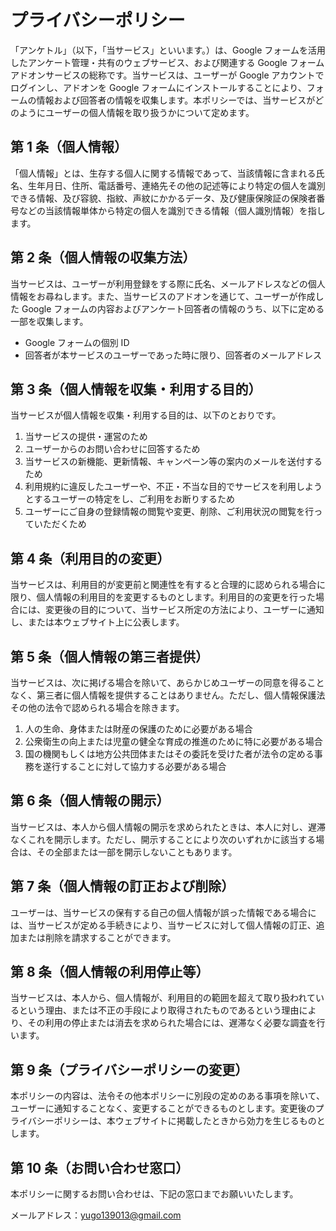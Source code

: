 # プライバシーポリシー

「アンケトル」（以下，「当サービス」といいます。）は、Google フォームを活用したアンケート管理・共有のウェブサービス、および関連する Google フォームアドオンサービスの総称です。当サービスは、ユーザーが Google アカウントでログインし、アドオンを Google フォームにインストールすることにより、フォームの情報および回答者の情報を収集します。本ポリシーでは、当サービスがどのようにユーザーの個人情報を取り扱うかについて定めます。

## 第 1 条（個人情報）

「個人情報」とは、生存する個人に関する情報であって、当該情報に含まれる氏名、生年月日、住所、電話番号、連絡先その他の記述等により特定の個人を識別できる情報、及び容貌、指紋、声紋にかかるデータ、及び健康保険証の保険者番号などの当該情報単体から特定の個人を識別できる情報（個人識別情報）を指します。

## 第 2 条（個人情報の収集方法）

当サービスは、ユーザーが利用登録をする際に氏名、メールアドレスなどの個人情報をお尋ねします。また、当サービスのアドオンを通じて、ユーザーが作成した Google フォームの内容およびアンケート回答者の情報のうち、以下に定める一部を収集します。

- Google フォームの個別 ID
- 回答者が本サービスのユーザーであった時に限り、回答者のメールアドレス

## 第 3 条（個人情報を収集・利用する目的）

当サービスが個人情報を収集・利用する目的は、以下のとおりです。

1. 当サービスの提供・運営のため
2. ユーザーからのお問い合わせに回答するため
3. 当サービスの新機能、更新情報、キャンペーン等の案内のメールを送付するため
4. 利用規約に違反したユーザーや、不正・不当な目的でサービスを利用しようとするユーザーの特定をし、ご利用をお断りするため
5. ユーザーにご自身の登録情報の閲覧や変更、削除、ご利用状況の閲覧を行っていただくため

## 第 4 条（利用目的の変更）

当サービスは、利用目的が変更前と関連性を有すると合理的に認められる場合に限り、個人情報の利用目的を変更するものとします。利用目的の変更を行った場合には、変更後の目的について、当サービス所定の方法により、ユーザーに通知し、または本ウェブサイト上に公表します。

## 第 5 条（個人情報の第三者提供）

当サービスは、次に掲げる場合を除いて、あらかじめユーザーの同意を得ることなく、第三者に個人情報を提供することはありません。ただし、個人情報保護法その他の法令で認められる場合を除きます。

1. 人の生命、身体または財産の保護のために必要がある場合
2. 公衆衛生の向上または児童の健全な育成の推進のために特に必要がある場合
3. 国の機関もしくは地方公共団体またはその委託を受けた者が法令の定める事務を遂行することに対して協力する必要がある場合

## 第 6 条（個人情報の開示）

当サービスは、本人から個人情報の開示を求められたときは、本人に対し、遅滞なくこれを開示します。ただし、開示することにより次のいずれかに該当する場合は、その全部または一部を開示しないこともあります。

## 第 7 条（個人情報の訂正および削除）

ユーザーは、当サービスの保有する自己の個人情報が誤った情報である場合には、当サービスが定める手続きにより、当サービスに対して個人情報の訂正、追加または削除を請求することができます。

## 第 8 条（個人情報の利用停止等）

当サービスは、本人から、個人情報が、利用目的の範囲を超えて取り扱われているという理由、または不正の手段により取得されたものであるという理由により、その利用の停止または消去を求められた場合には、遅滞なく必要な調査を行います。

## 第 9 条（プライバシーポリシーの変更）

本ポリシーの内容は、法令その他本ポリシーに別段の定めのある事項を除いて、ユーザーに通知することなく、変更することができるものとします。変更後のプライバシーポリシーは、本ウェブサイトに掲載したときから効力を生じるものとします。

## 第 10 条（お問い合わせ窓口）

本ポリシーに関するお問い合わせは、下記の窓口までお願いいたします。

メールアドレス：yugo139013@gmail.com

